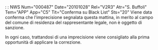  :  : NWS Num="000487" Date="20101028" Rel="V2R3" Atr="S. Buffoli" Tem="APP" App="C5" Tit="Conferma su Black List" Sts="20"
Viene data conferma che l'imprecisione segnalata questa mattina, in merito al campo del comune di residenza del rappresentante legale, non è oggetto di sanzione.

In ogni caso, trattandosi di una imprecisione viene consigliato alla prima opportunità di applicare
la correzione.

